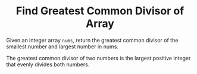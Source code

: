 ﻿<h1 align="center">Find Greatest Common Divisor of Array</h1>

Given an integer array `nums`, return the greatest common divisor of the smallest number and largest number in nums.

The greatest common divisor of two numbers is the largest positive integer that evenly divides both numbers.